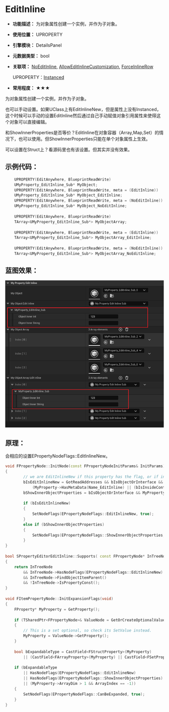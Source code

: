 ﻿# EditInline

- **功能描述：** 为对象属性创建一个实例，并作为子对象。

- **使用位置：** UPROPERTY

- **引擎模块：** DetailsPanel

- **元数据类型：** bool

- **关联项：** [NoEditInline](#Meta_DetailsPanel_NoEditInline), [AllowEditInlineCustomization](#Meta_DetailsPanel_AllowEditInlineCustomization), [ForceInlineRow](#Meta_DetailsPanel_ForceInlineRow)

  UPROPERTY：[Instanced](#Specifier_UPROPERTY_Instance_Instanced)

- **常用程度：** ★★★

为对象属性创建一个实例，并作为子对象。

也可以手动设置。如果UClass上有EditInlineNew，但是属性上没有Instanced，这个时候可以手动的设置EditInline然后通过自己手动赋值对象引用属性来使得这个对象可以直接编辑。

和ShowInnerProperties是否等价？EditInline在对象容器（Array,Map,Set）的情况下，也可以使用。但ShowInnerProperties只能在单个对象属性上生效。

可以设置在Struct上？看源码里也有该设置。但其实并没有效果。

## 示例代码：

```cpp
	UPROPERTY(EditAnywhere, BlueprintReadWrite)
	UMyProperty_EditInline_Sub* MyObject;
	UPROPERTY(EditAnywhere, BlueprintReadWrite, meta = (EditInline))
	UMyProperty_EditInline_Sub* MyObject_EditInline;
	UPROPERTY(EditAnywhere, BlueprintReadWrite, meta = (NoEditInline))
	UMyProperty_EditInline_Sub* MyObject_NoEditInline;

	UPROPERTY(EditAnywhere, BlueprintReadWrite)
	TArray<UMyProperty_EditInline_Sub*> MyObjectArray;

	UPROPERTY(EditAnywhere, BlueprintReadWrite, meta = (EditInline))
	TArray<UMyProperty_EditInline_Sub*> MyObjectArray_EditInline;

	UPROPERTY(EditAnywhere, BlueprintReadWrite, meta = (NoEditInline))
	TArray<UMyProperty_EditInline_Sub*> MyObjectArray_NoEditInline;
```

## 蓝图效果：

![Untitled](Meta_DetailsPanel_EditInline_Untitled.png)

## 原理：

会相应的设置EPropertyNodeFlags::EditInlineNew。

```cpp
void FPropertyNode::InitNode(const FPropertyNodeInitParams& InitParams)
{
		// we are EditInlineNew if this property has the flag, or if inside a container that has the flag.
		bIsEditInlineNew = GotReadAddresses && bIsObjectOrInterface && !MyProperty->HasMetaData(Name_NoEditInline) &&
			(MyProperty->HasMetaData(Name_EditInline) || (bIsInsideContainer && OwnerProperty->HasMetaData(Name_EditInline)));
		bShowInnerObjectProperties = bIsObjectOrInterface && MyProperty->HasMetaData(Name_ShowInnerProperties);

		if (bIsEditInlineNew)
		{
			SetNodeFlags(EPropertyNodeFlags::EditInlineNew, true);
		}
		else if (bShowInnerObjectProperties)
		{
			SetNodeFlags(EPropertyNodeFlags::ShowInnerObjectProperties, true);
		}
}

bool SPropertyEditorEditInline::Supports( const FPropertyNode* InTreeNode, int32 InArrayIdx )
{
	return InTreeNode
		&& InTreeNode->HasNodeFlags(EPropertyNodeFlags::EditInlineNew)
		&& InTreeNode->FindObjectItemParent()
		&& !InTreeNode->IsPropertyConst();
}

void FItemPropertyNode::InitExpansionFlags(void)
{
	FProperty* MyProperty = GetProperty();

	if (TSharedPtr<FPropertyNode>& ValueNode = GetOrCreateOptionalValueNode())
	{
		// This is a set optional, so check its SetValue instead.
		MyProperty = ValueNode->GetProperty();
	}

	bool bExpandableType = CastField<FStructProperty>(MyProperty)
		|| (CastField<FArrayProperty>(MyProperty) || CastField<FSetProperty>(MyProperty) || CastField<FMapProperty>(MyProperty));

	if (bExpandableType
		|| HasNodeFlags(EPropertyNodeFlags::EditInlineNew)
		|| HasNodeFlags(EPropertyNodeFlags::ShowInnerObjectProperties)
		|| (MyProperty->ArrayDim > 1 && ArrayIndex == -1))
	{
		SetNodeFlags(EPropertyNodeFlags::CanBeExpanded, true);
	}
}
```